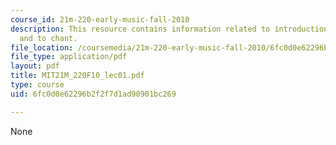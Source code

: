 ```yaml
---
course_id: 21m-220-early-music-fall-2010
description: This resource contains information related to introduction to early music
  and to chant.
file_location: /coursemedia/21m-220-early-music-fall-2010/6fc0d0e62296b2f2f7d1ad90901bc269_MIT21M_220F10_lec01.pdf
file_type: application/pdf
layout: pdf
title: MIT21M_220F10_lec01.pdf
type: course
uid: 6fc0d0e62296b2f2f7d1ad90901bc269

---
```

None